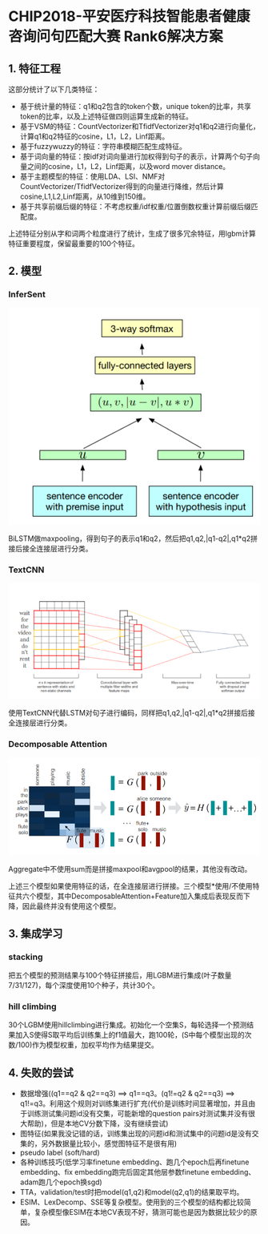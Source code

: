 # CHIP2018-平安医疗科技智能患者健康咨询问句匹配大赛 Rank6解决方案

## 1. 特征工程
这部分统计了以下几类特征：
- 基于统计量的特征：q1和q2包含的token个数，unique token的比率，共享token的比率，以及上述特征做四则运算生成新的特征。
- 基于VSM的特征：CountVectorizer和TfidfVectorizer对q1和q2进行向量化，计算q1和q2特征的cosine，L1，L2，Linf距离。
- 基于fuzzywuzzy的特征：字符串模糊匹配生成特征。
- 基于词向量的特征：按idf对词向量进行加权得到句子的表示，计算两个句子向量之间的cosine，L1，L2，Linf距离，以及word mover distance。
- 基于主题模型的特征：使用LDA、LSI、NMF对CountVectorizer/TfidfVectorizer得到的向量进行降维，然后计算cosine,L1,L2,Linf距离，从10维到150维。
- 基于共享前缀后缀的特征：不考虑权重/idf权重/位置倒数权重计算前缀后缀匹配度。

上述特征分别从字和词两个粒度进行了统计，生成了很多冗余特征，用lgbm计算特征重要程度，保留最重要的100个特征。

## 2. 模型
### InferSent
![InferSent](pic/InferSent.jpg)

BiLSTM做maxpooling，得到句子的表示q1和q2，然后把q1,q2,|q1-q2|,q1*q2拼接后接全连接层进行分类。

### TextCNN
![TextCNN](pic/TextCNN.jpg)

使用TextCNN代替LSTM对句子进行编码，同样把q1,q2,|q1-q2|,q1*q2拼接后接全连接层进行分类。

### Decomposable Attention
![DecomposableAttention](pic/DecomposableAttention.jpg)

Aggregate中不使用sum而是拼接maxpool和avgpool的结果，其他没有改动。

上述三个模型如果使用特征的话，在全连接层进行拼接。三个模型*使用/不使用特征共六个模型，其中DecomposableAttention+Feature加入集成后表现反而下降，因此最终并没有使用这个模型。

## 3. 集成学习
### stacking
把五个模型的预测结果与100个特征拼接后，用LGBM进行集成(叶子数量7/31/127)，每个深度使用10个种子，共计30个。
### hill climbing
30个LGBM使用hillclimbing进行集成。初始化一个空集S，每轮选择一个预测结果加入S使得S取平均后训练集上的f1值最大，跑100轮，(S中每个模型出现的次数/100)作为模型权重，加权平均作为结果提交。

## 4. 失败的尝试
- 数据增强((q1==q2 & q2==q3) ==> q1==q3。(q1!=q2 & q2==q3) ==> q1!=q3。利用这个规则对训练集进行扩充(代价是训练时间显著增加，并且由于训练测试集问题id没有交集，可能新增的question pairs对测试集并没有很大帮助)，但是本地CV分数下降，没有继续尝试)
- 图特征(如果我没记错的话，训练集出现的问题id和测试集中的问题id是没有交集的，另外数据量比较小，感觉图特征不是很有用)
- pseudo label (soft/hard)
- 各种训练技巧(低学习率finetune embedding、跑几个epoch后再finetune embedding、fix embedding跑完后固定其他层参数finetune embedding、adam跑几个epoch换sgd)
- TTA，validation/test时把model(q1,q2)和model(q2,q1)的结果取平均。
- ESIM、LexDecomp、SSE等复杂模型。使用到的三个模型的结构都比较简单，复杂模型像ESIM在本地CV表现不好，猜测可能也是因为数据比较少的原因。
